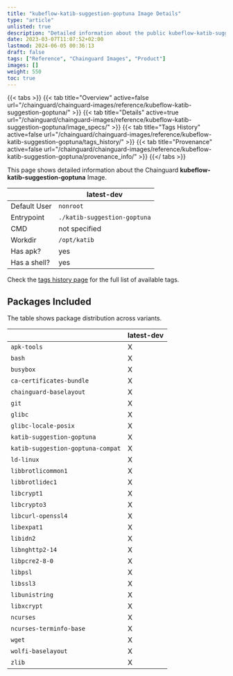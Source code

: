 ```yaml
---
title: "kubeflow-katib-suggestion-goptuna Image Details"
type: "article"
unlisted: true
description: "Detailed information about the public kubeflow-katib-suggestion-goptuna Chainguard Image."
date: 2023-03-07T11:07:52+02:00
lastmod: 2024-06-05 00:36:13
draft: false
tags: ["Reference", "Chainguard Images", "Product"]
images: []
weight: 550
toc: true
---
```


{{< tabs >}}
{{< tab title="Overview" active=false url="/chainguard/chainguard-images/reference/kubeflow-katib-suggestion-goptuna/" >}}
{{< tab title="Details" active=true url="/chainguard/chainguard-images/reference/kubeflow-katib-suggestion-goptuna/image_specs/" >}}
{{< tab title="Tags History" active=false url="/chainguard/chainguard-images/reference/kubeflow-katib-suggestion-goptuna/tags_history/" >}}
{{< tab title="Provenance" active=false url="/chainguard/chainguard-images/reference/kubeflow-katib-suggestion-goptuna/provenance_info/" >}}
{{</ tabs >}}

This page shows detailed information about the Chainguard **kubeflow-katib-suggestion-goptuna** Image.

|              | latest-dev                   |
|--------------|------------------------------|
| Default User | `nonroot`                    |
| Entrypoint   | `./katib-suggestion-goptuna` |
| CMD          | not specified                |
| Workdir      | `/opt/katib`                 |
| Has apk?     | yes                          |
| Has a shell? | yes                          |

Check the [tags history page](/chainguard/chainguard-images/reference/kubeflow-katib-suggestion-goptuna/tags_history/) for the full list of available tags.

## Packages Included
The table shows package distribution across variants.

|                                   | latest-dev |
|-----------------------------------|------------|
| `apk-tools`                       | X          |
| `bash`                            | X          |
| `busybox`                         | X          |
| `ca-certificates-bundle`          | X          |
| `chainguard-baselayout`           | X          |
| `git`                             | X          |
| `glibc`                           | X          |
| `glibc-locale-posix`              | X          |
| `katib-suggestion-goptuna`        | X          |
| `katib-suggestion-goptuna-compat` | X          |
| `ld-linux`                        | X          |
| `libbrotlicommon1`                | X          |
| `libbrotlidec1`                   | X          |
| `libcrypt1`                       | X          |
| `libcrypto3`                      | X          |
| `libcurl-openssl4`                | X          |
| `libexpat1`                       | X          |
| `libidn2`                         | X          |
| `libnghttp2-14`                   | X          |
| `libpcre2-8-0`                    | X          |
| `libpsl`                          | X          |
| `libssl3`                         | X          |
| `libunistring`                    | X          |
| `libxcrypt`                       | X          |
| `ncurses`                         | X          |
| `ncurses-terminfo-base`           | X          |
| `wget`                            | X          |
| `wolfi-baselayout`                | X          |
| `zlib`                            | X          |


